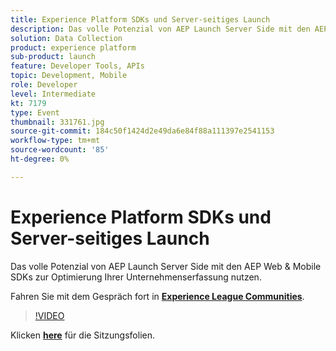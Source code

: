 ```yaml
---
title: Experience Platform SDKs und Server-seitiges Launch
description: Das volle Potenzial von AEP Launch Server Side mit den AEP Web & Mobile SDKs zur Optimierung Ihrer Unternehmenserfassung nutzen. Diese Sitzung wurde im Rahmen des Adobe Developers Live Content-Ereignisses bereitgestellt.
solution: Data Collection
product: experience platform
sub-product: launch
feature: Developer Tools, APIs
topic: Development, Mobile
role: Developer
level: Intermediate
kt: 7179
type: Event
thumbnail: 331761.jpg
source-git-commit: 184c50f1424d2e49da6e84f88a111397e2541153
workflow-type: tm+mt
source-wordcount: '85'
ht-degree: 0%

---
```



# Experience Platform SDKs und Server-seitiges Launch

Das volle Potenzial von AEP Launch Server Side mit den AEP Web &amp; Mobile SDKs zur Optimierung Ihrer Unternehmenserfassung nutzen.

Fahren Sie mit dem Gespräch fort in **[Experience League Communities](http://adobe.ly/36Yd3v6)**.

>[!VIDEO](https://video.tv.adobe.com/v/331761/?quality=12&learn=on&hidetitle=true)

Klicken **[here](/help/adobe-developers-live/assets/experience-platform-sdk-launch.pdf)** für die Sitzungsfolien.
